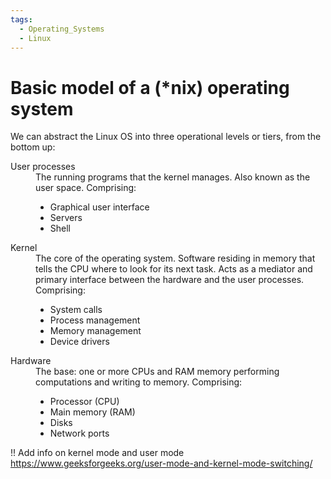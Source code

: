```yaml
---
tags:
  - Operating_Systems
  - Linux
---
```


# Basic model of a (*nix) operating system

We can abstract the Linux OS into three operational levels or tiers, from the bottom up:

<dl>
<dt>User processes</dt>
<dd>The running programs that the kernel manages. Also known as the user space. Comprising:
<ul>
    <li>Graphical user interface</li>
    <li>Servers</li> 
    <li>Shell</li>    
  </ul>
<dt>Kernel</dt>
</dd>
<dd>The core of the operating system. Software residing in memory that tells the CPU where to look for its next task. Acts as a mediator and primary interface between the hardware and the user processes. Comprising:
  <ul>
    <li>System calls</li>
    <li>Process management</li> 
    <li>Memory management</li>    
    <li>Device drivers</li>    
  </ul>
</dd>
<dt>Hardware</dt>
<dd>The base: one or more CPUs and RAM memory performing computations and writing to memory. Comprising:
  <ul>
    <li>Processor (CPU)</li>
    <li>Main memory (RAM)</li> 
    <li>Disks</li>    
    <li>Network ports</li>    
  </ul>
</dl>

!! Add info on kernel mode and user mode
https://www.geeksforgeeks.org/user-mode-and-kernel-mode-switching/ 